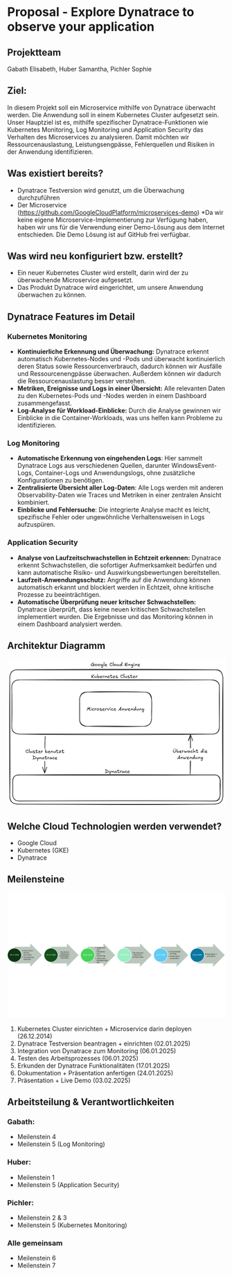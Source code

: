 # Proposal - Explore Dynatrace to observe your application 

## Projektteam
Gabath Elisabeth, Huber Samantha, Pichler Sophie

## Ziel: 
In diesem Projekt soll ein Microservice mithilfe von Dynatrace überwacht werden. Die Anwendung soll in einem Kubernetes Cluster aufgesetzt sein. Unser Hauptziel ist es, mithilfe spezifischer Dynatrace-Funktionen wie Kubernetes Monitoring, Log Monitoring und Application Security das Verhalten des Microservices zu analysieren. Damit möchten wir Ressourcenauslastung, Leistungsengpässe, Fehlerquellen und Risiken in der Anwendung identifizieren.

## Was existiert bereits? 
- Dynatrace Testversion wird genutzt, um die Überwachung durchzuführen 
- Der Microservice (https://github.com/GoogleCloudPlatform/microservices-demo)  *Da wir keine eigene Microservice-Implementierung zur Verfügung haben, haben wir uns für die Verwendung einer Demo-Lösung aus dem Internet entschieden. Die Demo Lösung ist auf GitHub frei verfügbar.

## Was wird neu konfiguriert bzw. erstellt? 
- Ein neuer Kubernetes Cluster wird erstellt, darin wird der zu überwachende Microservice aufgesetzt. 
- Das Produkt Dynatrace wird eingerichtet, um unsere Anwendung überwachen zu können.

## Dynatrace Features im Detail
### Kubernetes Monitoring
- **Kontinuierliche Erkennung und Überwachung:** Dynatrace erkennt automatisch Kubernetes-Nodes und -Pods und überwacht kontinuierlich deren Status sowie Ressourcenverbrauch, dadurch können wir Ausfälle und Ressourcenengpässe überwachen. Außerdem können wir dadurch die Ressourcenauslastung besser verstehen. 
- **Metriken, Ereignisse und Logs in einer Übersicht:** Alle relevanten Daten zu den Kubernetes-Pods und -Nodes werden in einem Dashboard zusammengefasst. 
- **Log-Analyse für Workload-Einblicke:** Durch die Analyse gewinnen wir Einblicke in die Container-Workloads, was uns helfen kann Probleme zu identifizieren.

### Log Monitoring
- **Automatische Erkennung von eingehenden Logs**: Hier sammelt Dynatrace Logs aus verschiedenen Quellen, darunter WindowsEvent-Logs, Container-Logs und Anwendungslogs, ohne zusätzliche Konfigurationen zu benötigen.
- **Zentralisierte Übersicht aller Log-Daten**: Alle Logs werden mit anderen Observability-Daten wie Traces und Metriken in einer zentralen Ansicht kombiniert.
- **Einblicke und Fehlersuche**: Die integrierte Analyse macht es leicht, spezifische Fehler oder ungewöhnliche Verhaltensweisen in Logs aufzuspüren.

### Application Security
- **Analyse von Laufzeitschwachstellen in Echtzeit erkennen:** Dynatrace erkennt Schwachstellen, die sofortiger Aufmerksamkeit bedürfen und kann automatische Risiko- und Auswirkungsbewertungen bereitstellen.
- **Laufzeit-Anwendungsschutz:** Angriffe auf die Anwendung können automatisch erkannt und blockiert werden in Echtzeit, ohne kritische Prozesse zu beeinträchtigen.
- **Automatische Überprüfung neuer kritscher Schwachstellen:** Dynatrace überprüft, dass keine neuen kritischen Schwachstellen implementiert wurden. Die Ergebnisse und das Monitoring können in einem Dashboard analysiert werden.

## Architektur Diagramm 
![Architektur Diagramm](https://github.com/PichlerSophie/CLC-Projekt_Explore-Dynatrace/blob/main/img/ArchitekturDiagramm.png)

## Welche Cloud Technologien werden verwendet? 
- Google Cloud 
- Kubernetes (GKE) 
- Dynatrace 

## Meilensteine 
![Meilensteine](https://github.com/PichlerSophie/CLC-Projekt_Explore-Dynatrace/blob/main/img/meilensteineCLC.png)
1) Kubernetes Cluster einrichten + Microservice darin deployen (26.12.2014) 
2) Dynatrace Testversion beantragen + einrichten (02.01.2025)
3) Integration von Dynatrace zum Monitoring (06.01.2025)
4) Testen des Arbeitsprozesses (06.01.2025)
5) Erkunden der Dynatrace Funktionalitäten (17.01.2025)
6) Dokumentation + Präsentation anfertigen (24.01.2025)
7) Präsentation + Live Demo (03.02.2025) 

## Arbeitsteilung & Verantwortlichkeiten 

### Gabath: 
- Meilenstein 4
- Meilenstein 5 (Log Monitoring)

### Huber: 
- Meilenstein 1
- Meilenstein 5 (Application Security)

### Pichler: 
- Meilenstein 2 & 3
- Meilenstein 5 (Kubernetes Monitoring)

### Alle gemeinsam 
- Meilenstein 6 
- Meilenstein 7 
